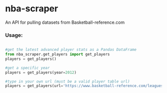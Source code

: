 # nba-scraper

An API for pulling datasets from Basketball-reference.com

### Usage:

```python

#get the latest advanced player stats as a Pandas DataFrame
from nba_scraper.get_players import get_players
players = get_players()

#get a specific year
players = get_players(year=2012)

#type in your own url (must be a valid player table url)
players = get_players(url='https://www.basketball-reference.com/leagues/NBA_2019_advanced.html')
